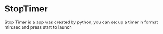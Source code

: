 # StopTimer
Stop Timer is a app was created by python, you can set up a timer in format min:sec and press start to launch
